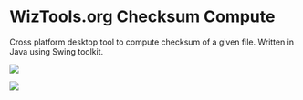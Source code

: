 # WizTools.org Checksum Compute

Cross platform desktop tool to compute checksum of a given file. Written in Java using Swing toolkit.

[![](http://farm6.staticflickr.com/5455/6923898346_bd8c5aa671_o.png)](http://www.flickr.com/photos/subwiz/6923898346/)

[![](http://farm9.staticflickr.com/8167/7157283054_ef04c0f30d_o.png)](http://www.flickr.com/photos/subwiz/7157283054/)

